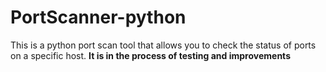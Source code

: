 # PortScanner-python
This is a python port scan tool that allows you to check the status of ports on a specific host.
**It is in the process of testing and improvements**
